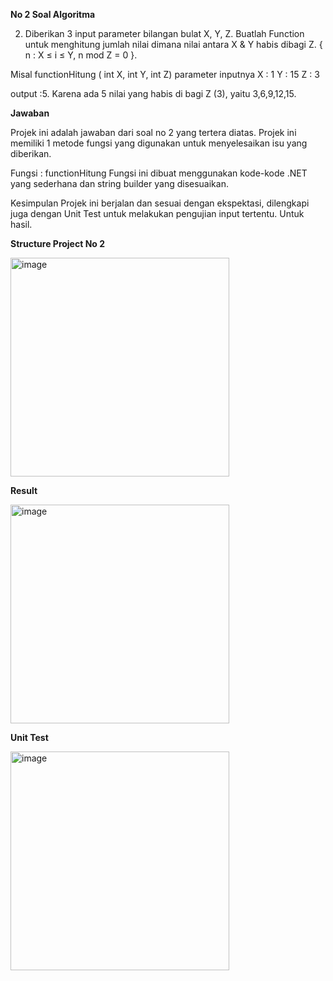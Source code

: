 **No 2 Soal Algoritma**

2) Diberikan 3 input parameter bilangan bulat X, Y, Z. Buatlah Function untuk menghitung jumlah nilai dimana nilai antara X & Y habis dibagi Z.
{ n : X ≤ i ≤ Y, n mod Z = 0 }.

Misal 
 functionHitung ( int X, int Y, int Z)
parameter inputnya
	X : 1
	Y : 15
	Z : 3

output :5.
Karena ada 5 nilai yang habis di bagi Z (3), yaitu 3,6,9,12,15.


**Jawaban**

Projek ini adalah jawaban dari soal no 2 yang tertera diatas. Projek ini memiliki 1 metode fungsi yang digunakan untuk menyelesaikan isu yang diberikan.

Fungsi : functionHitung Fungsi ini dibuat menggunakan kode-kode .NET yang sederhana dan string builder yang disesuaikan.

Kesimpulan Projek ini berjalan dan sesuai dengan ekspektasi, dilengkapi juga dengan Unit Test untuk melakukan pengujian input tertentu. Untuk hasil.

**Structure Project No 2**

<img width="350" alt="image" src="https://github.com/ariqfakhrizal/NTT-Test-No-2/assets/160866505/5e7a3350-b320-42fc-a708-f68d14f238f7">

**Result**

<img width="350" alt="image" src="https://github.com/ariqfakhrizal/NTT-Test-No-2/assets/160866505/eb745dc0-1e74-4ed2-9da0-85e371637dbb">


**Unit Test**

<img width="350" alt="image" src="https://github.com/ariqfakhrizal/NTT-Test-No-2/assets/160866505/565e6a39-06e1-48e0-aa6c-e1388011de0b">


